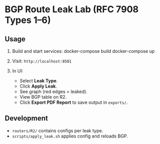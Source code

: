 # BGP Route Leak Lab (RFC 7908 Types 1–6)

## Usage

1. Build and start services:
docker-compose build
docker-compose up


2. Visit: `http://localhost:8501`

3. In UI:
   - Select **Leak Type**.
   - Click **Apply Leak**.
   - See graph (red edges = leaked).
   - View BGP table on R2.
   - Click **Export PDF Report** to save output in `exports/`.

## Development

- `routers/R2/` contains configs per leak type.
- `scripts/apply_leak.sh` applies config and reloads BGP.
